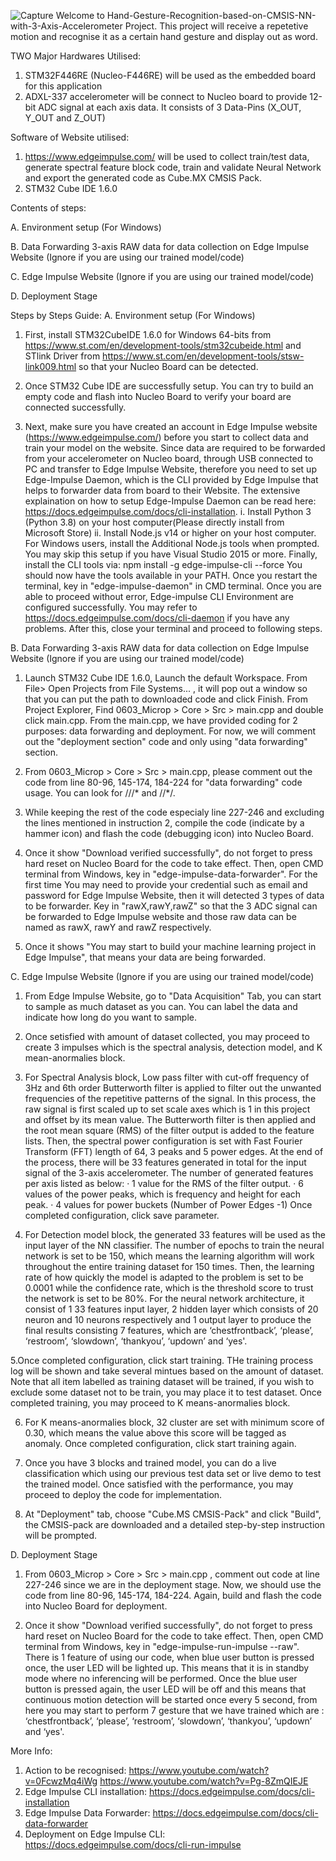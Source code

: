 ![Capture](https://user-images.githubusercontent.com/52226621/121917080-52d5c900-cd67-11eb-99ad-4ceb38b39370.PNG)
Welcome to Hand-Gesture-Recognition-based-on-CMSIS-NN-with-3-Axis-Accelerometer Project. This project will receive a repetetive motion and recognise it as a certain hand gesture and display out as word.


TWO Major Hardwares Utilised:
1. STM32F446RE (Nucleo-F446RE) will be used as the embedded board for this application
2. ADXL-337 accelerometer will be connect to Nucleo board to provide 12-bit ADC signal at each axis data. It consists of 3 Data-Pins (X_OUT, Y_OUT and Z_OUT)


Software of Website utilised:
1. https://www.edgeimpulse.com/ will be used to collect train/test data, generate spectral feature block code, train and validate Neural Network and export the
generated code as Cube.MX CMSIS Pack.
2. STM32 Cube IDE 1.6.0


Contents of steps:

A. Environment setup (For Windows)

B. Data Forwarding 3-axis RAW data for data collection on Edge Impulse Website (Ignore if you are using our trained model/code)

C. Edge Impulse Website (Ignore if you are using our trained model/code)

D. Deployment Stage







Steps by Steps Guide:
A. Environment setup (For Windows)
1. First, install STM32CubeIDE 1.6.0 for Windows 64-bits from https://www.st.com/en/development-tools/stm32cubeide.html and STlink Driver from https://www.st.com/en/development-tools/stsw-link009.html so that your Nucleo Board can be detected.
 
2. Once STM32 Cube IDE are successfully setup. You can try to build an empty code and flash into Nucleo Board to verify your board are connected successfully.

3. Next, make sure you have created an account in Edge Impulse website (https://www.edgeimpulse.com/) before you start to collect data and train your model on the website. Since data are required to be forwarded from your accelerometer on Nucleo board, through USB connected to PC and transfer to Edge Impulse Website, therefore you need to set up Edge-Impulse Daemon, which is the CLI provided by Edge Impulse that helps to forwarder data from board to their Website. The extensive explaination on how to setup Edge-Impulse Daemon can be read here: https://docs.edgeimpulse.com/docs/cli-installation. 
i. Install Python 3 (Python 3.8) on your host computer(Please directly install from Microsoft Store)
ii. Install Node.js v14 or higher on your host computer.
For Windows users, install the Additional Node.js tools when prompted. You may skip this setup if you have Visual Studio 2015 or more.
Finally, install the CLI tools via:
npm install -g edge-impulse-cli --force
You should now have the tools available in your PATH.
Once you restart the terminal, key in "edge-impulse-daemon" in CMD terminal. Once you are able to proceed without error, Edge-impulse CLI Environment are configured successfully. You may refer to https://docs.edgeimpulse.com/docs/cli-daemon if you have any problems. After this, close your terminal and proceed to following steps.


B. Data Forwarding 3-axis RAW data for data collection on Edge Impulse Website (Ignore if you are using our trained model/code)
1. Launch STM32 Cube IDE 1.6.0, Launch the default Workspace. From File> Open Projects from File Systems... , it will pop out a window so that you can put the path to downloaded code and click Finish. From Project Explorer, Find 0603_Microp > Core > Src > main.cpp and double click main.cpp. From the main.cpp, we have provided coding for 2 purposes: data forwarding and deployment. For now, we will comment out the "deployment section" code and only using "data forwarding" section.

2. From 0603_Microp > Core > Src > main.cpp, please comment out the code from line 80-96, 145-174, 184-224 for "data forwarding" code usage. You can look for ///* and //*/. 

3. While keeping the rest of the code especialy line 227-246 and excluding the lines mentioned in instruction 2, compile the code (indicate by a hammer icon) and flash the code (debugging icon) into Nucleo Board.

4. Once it show "Download verified successfully", do not forget to press hard reset on Nucleo Board for the code to take effect. Then, open CMD terminal from Windows, key in "edge-impulse-data-forwarder". For the first time You may need to provide your credential such as email and password for Edge Impulse Website, then it will detected 3 types of data to be forwarder. Key in "rawX,rawY,rawZ" so that the 3 ADC signal can be forwarded to Edge Impulse website and those raw data can be named as rawX, rawY and rawZ respectively.

5. Once it shows "You may start to build your machine learning project in Edge Impulse", that means your data are being forwarded.


C. Edge Impulse Website (Ignore if you are using our trained model/code)
1. From Edge Impulse Website, go to "Data Acquisition" Tab, you can start to sample as much dataset as you can. You can label the data and indicate how long do you want to sample. 

2. Once setisfied with amount of dataset collected, you may proceed to create 3 impulses which is the spectral analysis, detection model, and K mean-anormalies block.

3. For Spectral Analysis block, Low pass filter with cut-off frequency of 3Hz and 6th order Butterworth filter is applied to filter out the unwanted frequencies of the repetitive patterns of the signal. In this process, the raw signal is first scaled up to set scale axes which is 1 in this project and offset by its mean value. The Butterworth filter is then applied and the root mean square (RMS) of the filter output is added to the feature lists. Then, the spectral power configuration is set with Fast Fourier Transform (FFT) length of 64, 3 peaks and 5 power edges. At the end of the process, there will be 33 features generated in total for the input signal of the 3-axis accelerometer. The number of generated features per axis listed as below:
·         1 value for the RMS of the filter output.
·         6 values of the power peaks, which is frequency and height for each peak.
·         4 values for power buckets (Number of Power Edges -1)
Once completed configuration, click save parameter.

4. For Detection model block, the generated 33 features will be used as the input layer of the NN classifier. The number of epochs to train the neural network is set to be 150, which means the learning algorithm will work throughout the entire training dataset for 150 times. Then, the learning rate of how quickly the model is adapted to the problem is set to be 0.0001 while the confidence rate, which is the threshold score to trust the network is set to be 80%. For the neural network architecture, it consist of 1 33 features input layer, 2 hidden layer which consists of 20 neuron and 10 neurons respectively and 1 output layer to produce the final results consisting 7 features, which are ‘chestfrontback’, ‘please’, ‘restroom’, ‘slowdown’, ‘thankyou’, ‘updown’ and ‘yes'.

5.Once completed configuration, click start training. THe training process log will be shown and take several mintues based on the amount of dataset. Note that all item labelled as training dataset will be trained, if you wish to exclude some dataset not to be train, you may place it to test dataset. Once completed training, you may proceed to K means-anormalies block.

6. For K means-anormalies block, 32 cluster are set with minimum score of 0.30, which means the value above this score will be tagged as anomaly. Once completed configuration, click start training again.

7. Once you have 3 blocks and trained model, you can do a live classification which using our previous test data set or live demo to test the trained model. Once satisfied with the performance, you may proceed to deploy the code for implementation.

8. At "Deployment" tab, choose "Cube.MS CMSIS-Pack" and click "Build", the CMSIS-pack are downloaded and a detailed step-by-step instruction will be prompted.


D. Deployment Stage
1. From 0603_Microp > Core > Src > main.cpp , comment out code at line 227-246 since we are in the deployment stage. Now, we should use the code from line 80-96, 145-174, 184-224. Again, build and flash the code into Nucleo Board for deployment.

2. Once it show "Download verified successfully", do not forget to press hard reset on Nucleo Board for the code to take effect. Then, open CMD terminal from Windows, key in "edge-impulse-run-impulse --raw". There is 1 feature of using our code, when blue user button is pressed once, the user LED will be lighted up. This means that it is in standby mode where no inferencing will be performed. Once the blue user button is pressed again, the user LED will be off and this means that continuous motion detection will be started once every 5 second, from here you may start to perform 7 gesture that we have trained which are : ‘chestfrontback’, ‘please’, ‘restroom’, ‘slowdown’, ‘thankyou’, ‘updown’ and ‘yes'.

More Info:
1. Action to be recognised: 
https://www.youtube.com/watch?v=0FcwzMq4iWg
https://www.youtube.com/watch?v=Pg-8ZmQIEJE
2. Edge Impulse CLI installation: 
https://docs.edgeimpulse.com/docs/cli-installation
3. Edge Impulse Data Forwarder:
https://docs.edgeimpulse.com/docs/cli-data-forwarder
4. Deployment on Edge Impulse CLI:
https://docs.edgeimpulse.com/docs/cli-run-impulse
